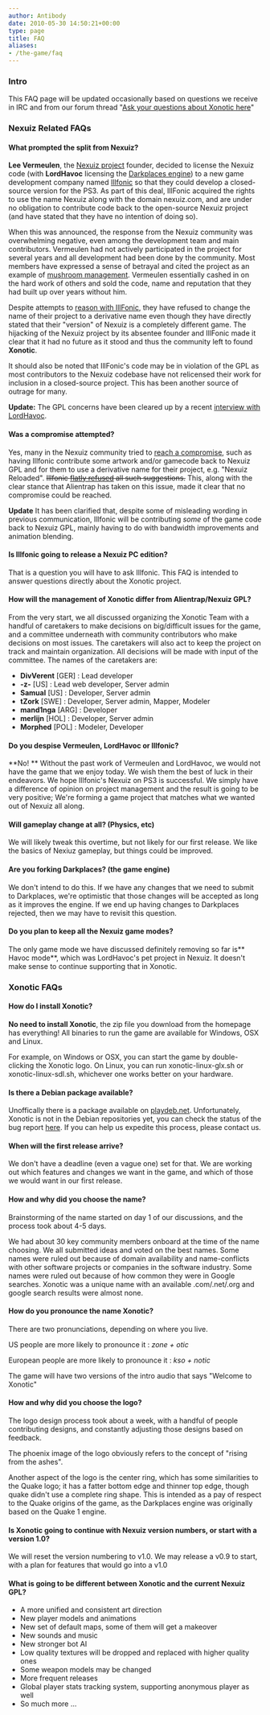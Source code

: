 ```yaml
---
author: Antibody
date: 2010-05-30 14:50:21+00:00
type: page
title: FAQ
aliases:
- /the-game/faq
---
```


### Intro

This FAQ page will be updated occasionally based on questions we receive in IRC and from our forum thread "[Ask
your questions about Xonotic here](http://forums.xonotic.org/showthread.php?tid=15)"

### Nexuiz Related FAQs

#### **What prompted the split from Nexuiz?**

**Lee Vermeulen**, the [Nexuiz project](http://alientrap.org/nexuiz) founder, decided to license the Nexuiz code (with **LordHavoc** licensing the [Darkplaces  engine](http://icculus.org/twilight/darkplaces/)) to a new game development company named [Illfonic](http://illfonic.com) so that they could develop a closed-source  version for the PS3. As part of this deal, IllFonic acquired the rights  to use the name Nexuiz along with the domain nexuiz.com, and are under  no obligation to contribute code back to the open-source Nexuiz project  (and have stated that they have no intention of doing so).

When this was announced, the response from the Nexuiz community was  overwhelming negative, even among the development team and main  contributors. Vermeulen had not actively participated in the project for  several years and all development had been done by the community. Most  members have expressed a sense of betrayal and cited the project as an  example of [mushroom management](http://en.wikipedia.org/wiki/Mushroom_management). Vermeulen essentially cashed in  on the hard work of others and sold the code, name and reputation that  they had built up over years without him.

Despite attempts to [reason with IllFonic](http://alientrap.org/forum/viewtopic.php?f=4&t=6079), they have refused to change  the name of their project to a derivative name even though they have  directly stated that their "version" of Nexuiz is a completely different  game. The hijacking of the Nexuiz project by its absentee founder and  IllFonic made it clear that it had no future as it stood and thus the  community left to found **Xonotic**.

It should also be noted that IllFonic's code may be in violation of  the GPL as most contributors to the Nexuiz codebase have not relicensed  their work for inclusion in a closed-source project. This has been  another source of outrage for many.

**Update:** The GPL concerns have been cleared up by a recent [interview with LordHavoc](http://games.slashdot.org/story/10/03/24/070234/DarkPlaces-Dev-Forest-Hale-Corrects-Nexuiz-GPL-Stance).

#### Was a compromise attempted?

Yes, many in the Nexuiz community tried to [reach a compromise](http://alientrap.org/forum/viewtopic.php?f=4&t=6079), such as having Illfonic  contribute some artwork and/or gamecode back to Nexuiz GPL and for them  to use a derivative name for their project, e.g. "Nexuiz Reloaded".  <del>Illfonic [flatly refused](http://alientrap.org/forum/viewtopic.php?p=76108&f=7#p76108) all such suggestions.</del> This, along  with the clear stance that Alientrap has taken on this issue, made it  clear that no compromise could be reached.

**Update** It has been clarified that, despite some of misleading wording in previous communication, Illfonic will be contributing _some_ of the game code back to Nexuiz GPL, mainly having to do with bandwidth improvements and animation blending.

#### Is Illfonic going to release a Nexuiz PC edition?

That is a question you will have to ask Illfonic. This FAQ is  intended to answer questions directly about the Xonotic project.

#### How will the management of Xonotic differ from Alientrap/Nexuiz GPL?

From the very start, we all discussed organizing the Xonotic Team  with a handful of caretakers to make decisions on big/difficult issues  for the game, and a committee underneath with community contributors who  make decisions on most issues. The caretakers will also act to keep the  project on track and maintain organization. All decisions will be made  with input of the committee. The names of the caretakers are:
	
  * **DivVerent** [GER] : Lead developer
  * **-z-** [US] : Lead web developer, Server admin
  * **Samual** [US] : Developer, Server admin
  * **tZork** [SWE] : Developer, Server admin, Mapper, Modeler
  * **mand1nga** [ARG] : Developer
  * **merlijn** [HOL] : Developer, Server admin
  * **Morphed** [POL] : Modeler, Developer

#### Do you despise Vermeulen, LordHavoc or Illfonic?

**No! ** Without the past work of Vermeulen and LordHavoc, we  would not have the game that we enjoy today. We wish them the best of  luck in their endeavors. We hope Illfonic's Nexuiz on PS3 is successful.  We simply have a difference of opinion on project management and the  result is going to be very positive; We're forming a game project that  matches what we wanted out of Nexuiz all along.

#### Will gameplay change at all? (Physics, etc)

We will likely tweak this overtime, but not likely for our first  release. We like the basics of Nexiuz gameplay, but things could be  improved.

#### Are you forking Darkplaces? (the game engine)

We don't intend to do this. If we have any changes that we need to  submit to Darkplaces, we're optimistic that those changes will be  accepted as long as it improves the engine. If we end up having changes  to Darkplaces rejected, then we may have to revisit this question.

#### Do you plan to keep all the Nexuiz game modes?

The only game mode we have discussed definitely removing so far is** Havoc mode**, which was LordHavoc's pet project in Nexuiz. It doesn't make sense to continue supporting that in Xonotic.

### Xonotic FAQs

<a name="install"></a>
#### How do I install Xonotic?

**No need to install Xonotic**, the zip file you download from the homepage has everything! All binaries to run the game are available for Windows, OSX and Linux.

For example, on Windows or OSX, you can start the game by double-clicking the Xonotic logo. On Linux, you can run xonotic-linux-glx.sh or xonotic-linux-sdl.sh, whichever one works better on your hardware.

#### Is there a Debian package available?

Unoffically there is a package available on [playdeb.net](http://www.playdeb.net/updates/ubuntu/14.10/?q=xonotic). Unfortunately, Xonotic is not in the Debian repositories yet, you can check the status of the bug report [here](https://bugs.debian.org/cgi-bin/bugreport.cgi?bug=646377). If you can help us expedite this process, please contact us.

#### When will the first release arrive?

We don't have a deadline (even a vague one) set for that. We are  working out which features and changes we want in the game, and which of  those we would want in our first release.

#### How and why did you choose the name?

Brainstorming of the name started on day 1 of  our discussions, and  the process took about 4-5 days.

We had about 30 key community members onboard at the time of the name  choosing. We all submitted ideas and voted on the best names. Some  names were ruled out because of domain availability and name-conflicts  with other software projects or companies in the software industry. Some  names were ruled out because of how common they were in Google  searches. Xonotic was a unique name with an available .com/.net/.org and  google search results were almost none.

#### How do you pronounce the name Xonotic?

There are two pronunciations, depending on where you live.

US people are more likely to pronounce it : _zone + otic_

European people are more likely to pronounce it : _kso + notic_

The game will have two versions of the intro audio that says "Welcome to Xonotic"


#### How and why did you choose the logo?

The logo design process took about a week, with a handful of people  contributing designs, and constantly adjusting those designs based on  feedback.

The phoenix image of the logo obviously refers to the concept of  "rising from the ashes".

Another aspect of the logo is the center ring, which has some  similarities to the Quake logo; it has a fatter bottom edge and thinner  top edge, though quake didn't use a complete ring shape. This is  intended as a pay of respect to the Quake origins of the game, as the  Darkplaces engine was originally based on the Quake 1 engine.

#### Is Xonotic going to continue with Nexuiz version numbers, or start  with a version 1.0?

We will reset the version numbering to v1.0. We may release a v0.9 to  start, with a plan for features that would go into a v1.0

#### What is going to be different between Xonotic and the current Nexuiz  GPL?
	
  * A more unified and consistent art direction
  * New player models and animations
  * New set of default maps, some of them will get a makeover
  * New sounds and music
  * New stronger bot AI
  * Low quality textures will be dropped and replaced with higher  quality ones
  * Some weapon models may be changed
  * More frequent releases
  * Global player stats tracking system, supporting anonymous player as  well
  * So much more ...
